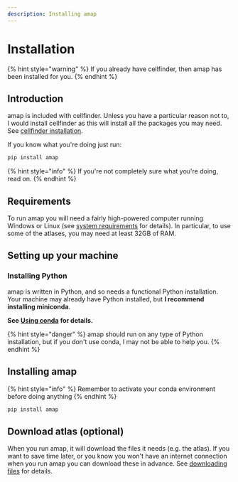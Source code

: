 ```yaml
---
description: Installing amap
---
```


# Installation

{% hint style="warning" %}
If you already have cellfinder, then amap has been installed for you.
{% endhint %}

## Introduction

amap is included with cellfinder. Unless you have a particular reason not to, I would install cellfinder as this will install all the packages you may need. See [cellfinder installation](../installation/installation.md).

If you know what you're doing just run:

```bash
pip install amap
```

{% hint style="info" %}
If you're not completely sure what you're doing, read on.
{% endhint %}

## Requirements

To run amap you will need a fairly high-powered computer running Windows or Linux  \(see [system requirements](../installation/system-requirements.md) for details\). In particular, to use some of the atlases, you may need at least 32GB of RAM.

## Setting up your machine

### Installing Python

amap is written in Python, and so needs a functional Python installation. Your machine may already have Python installed, but **I recommend installing miniconda**. 

**See** [**Using conda**](../installation/using-conda.md) **for details.** 

{% hint style="danger" %}
amap should run on any type of Python installation, but if you don't use conda, I may not be able to help you.
{% endhint %}

## Installing amap

{% hint style="info" %}
Remember to activate your conda environment before doing anything
{% endhint %}

```bash
pip install amap
```

## Download atlas \(optional\)

When you run amap, it will download the files it needs \(e.g. the atlas\). If you want to save time later, or you know you won't have an internet connection when you run amap you can download these in advance. See [downloading files](downloading-files.md) for details.

